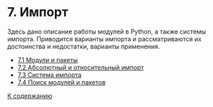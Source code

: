 # 7. Импорт

Здесь дано описание работы модулей в Python, а также системы импорта.
Приводится варианты импорта и рассматриваются их достоинства и
недостатки, варианты применения.

- [7.1 Модули и пакеты](01_modules.ipynb)
- [7.2 Абсолютный и относительный импорт](02_types_imports.ipynb)
- [7.3 Система импорта](03_system.ipynb)
- [7.4 Поиск модулей и пакетов](04_search.ipynb)

[К содержанию](../../README.md)
